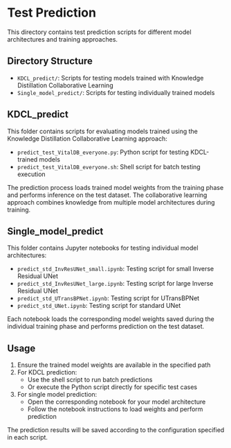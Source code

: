 # Test Prediction

This directory contains test prediction scripts for different model architectures and training approaches.

## Directory Structure

- `KDCL_predict/`: Scripts for testing models trained with Knowledge Distillation Collaborative Learning
- `Single_model_predict/`: Scripts for testing individually trained models

## KDCL_predict

This folder contains scripts for evaluating models trained using the Knowledge Distillation Collaborative Learning approach:

- `predict_test_VitalDB_everyone.py`: Python script for testing KDCL-trained models
- `predict_test_VitalDB_everyone.sh`: Shell script for batch testing execution

The prediction process loads trained model weights from the training phase and performs inference on the test dataset. The collaborative learning approach combines knowledge from multiple model architectures during training.

## Single_model_predict

This folder contains Jupyter notebooks for testing individual model architectures:

- `predict_std_InvResUNet_small.ipynb`: Testing script for small Inverse Residual UNet
- `predict_std_InvResUNet_large.ipynb`: Testing script for large Inverse Residual UNet
- `predict_std_UTransBPNet.ipynb`: Testing script for UTransBPNet
- `predict_std_UNet.ipynb`: Testing script for standard UNet

Each notebook loads the corresponding model weights saved during the individual training phase and performs prediction on the test dataset.

## Usage

1. Ensure the trained model weights are available in the specified path
2. For KDCL prediction:
   - Use the shell script to run batch predictions
   - Or execute the Python script directly for specific test cases
3. For single model prediction:
   - Open the corresponding notebook for your model architecture
   - Follow the notebook instructions to load weights and perform prediction

The prediction results will be saved according to the configuration specified in each script.
